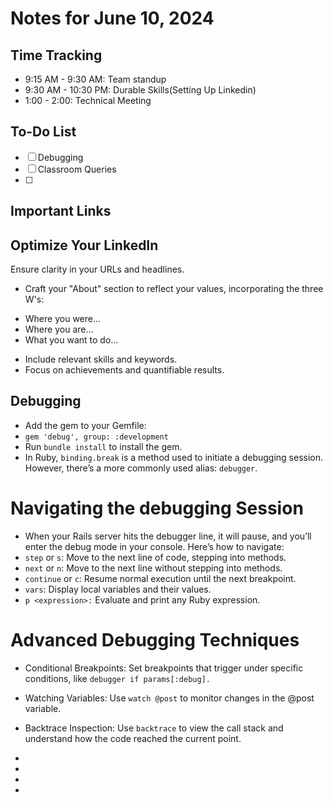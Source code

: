 <!-- Workspace/notes/2024-06-04_notes.md -->
# Notes for June 10, 2024

## Time Tracking
- 9:15 AM - 9:30 AM: Team standup
- 9:30 AM - 10:30 PM: Durable Skills(Setting Up Linkedin)
- 1:00 - 2:00: Technical Meeting




## To-Do List
- [ ] Debugging
- [ ] Classroom Queries
- [ ] 

## Important Links

## Optimize Your LinkedIn
 Ensure clarity in your URLs and headlines.
- Craft your "About" section to reflect your values, incorporating the three W's:
* Where you were...
* Where you are...
* What you want to do...
- Include relevant skills and keywords.
- Focus on achievements and quantifiable results. 

## Debugging
- Add the gem to your Gemfile:
- `gem 'debug', group: :development`
- Run `bundle install` to install the gem.
- In Ruby, `binding.break` is a method used to initiate a debugging session. However, there’s a more commonly used alias: `debugger`.
# Navigating the debugging Session
- When your Rails server hits the debugger line, it will pause, and you’ll enter the debug mode in your console. Here’s how to navigate:
- `step` or `s`: Move to the next line of code, stepping into methods.
- `next` or `n`: Move to the next line without stepping into methods.
- `continue` or `c`: Resume normal execution until the next breakpoint.
- `vars`: Display local variables and their values.
- `p <expression>:` Evaluate and print any Ruby expression.
# Advanced Debugging Techniques
- Conditional Breakpoints: Set breakpoints that trigger under specific conditions, like `debugger if params[:debug].`
- Watching Variables: Use `watch @post` to monitor changes in the @post variable.
- Backtrace Inspection: Use `backtrace` to view the call stack and understand how the code reached the current point.


- 
- 

- 
- 




